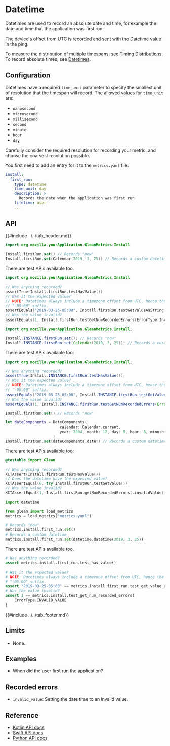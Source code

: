 # Datetime

Datetimes are used to record an absolute date and time, for example the date and time that the application was first run.

The device's offset from UTC is recorded and sent with the Datetime value in the ping.

To measure the distribution of multiple timespans, see [Timing Distributions](timing_distribution.md). To record absolute times, see [Datetimes](datetime.md).

## Configuration

Datetimes have a required `time_unit` parameter to specify the smallest unit of resolution that the timespan will record. The allowed values for `time_unit` are:

   - `nanosecond`
   - `microsecond`
   - `millisecond`
   - `second`
   - `minute`
   - `hour`
   - `day`

Carefully consider the required resolution for recording your metric, and choose the coarsest resolution possible.

You first need to add an entry for it to the `metrics.yaml` file:

```YAML
install:
  first_run:
    type: datetime
    time_unit: day
    description: >
      Records the date when the application was first run
    lifetime: user
    ...
```

## API

{{#include ../../tab_header.md}}

<div data-lang="Kotlin" class="tab">

```Kotlin
import org.mozilla.yourApplication.GleanMetrics.Install

Install.firstRun.set() // Records "now"
Install.firstRun.set(Calendar(2019, 3, 25)) // Records a custom datetime
```

There are test APIs available too.

```Kotlin
import org.mozilla.yourApplication.GleanMetrics.Install

// Was anything recorded?
assertTrue(Install.firstRun.testHasValue())
// Was it the expected value?
// NOTE: Datetimes always include a timezone offset from UTC, hence the
// "-05:00" suffix.
assertEquals("2019-03-25-05:00", Install.firstRun.testGetValueAsString())
// Was the value invalid?
assertEquals(1, Install.firstRun.testGetNumRecordedErrors(ErrorType.InvalidValue))
```

</div>

<div data-lang="Java" class="tab">

```Java
import org.mozilla.yourApplication.GleanMetrics.Install;

Install.INSTANCE.firstRun.set(); // Records "now"
Install.INSTANCE.firstRun.set(Calendar(2019, 3, 25)); // Records a custom datetime
```

There are test APIs available too:

```Java
import org.mozilla.yourApplication.GleanMetrics.Install;

// Was anything recorded?
assertTrue(Install.INSTANCE.firstRun.testHasValue());
// Was it the expected value?
// NOTE: Datetimes always include a timezone offset from UTC, hence the
// "-05:00" suffix.
assertEquals("2019-03-25-05:00", Install.INSTANCE.firstRun.testGetValueAsString());
// Was the value invalid?
assertEquals(1, Install.INSTANCE.firstRun.testGetNumRecordedErrors(ErrorType.InvalidValue));
```

</div>

<div data-lang="Swift" class="tab">

```Swift
Install.firstRun.set() // Records "now"

let dateComponents = DateComponents(
                        calendar: Calendar.current,
                        year: 2004, month: 12, day: 9, hour: 8, minute: 3, second: 29
                     )
Install.firstRun.set(dateComponents.date!) // Records a custom datetime
```

There are test APIs available too:

```Swift
@testable import Glean

// Was anything recorded?
XCTAssert(Install.firstRun.testHasValue())
// Does the datetime have the expected value?
XCTAssertEqual(6, try Install.firstRun.testGetValue())
// Was the value invalid?
XCTAssertEqual(1, Install.firstRun.getNumRecordedErrors(.invalidValue))
```

</div>

<div data-lang="Python" class="tab">

```Python
import datetime

from glean import load_metrics
metrics = load_metrics("metrics.yaml")

# Records "now"
metrics.install.first_run.set()
# Records a custom datetime
metrics.install.first_run.set(datetime.datetime(2019, 3, 25))
```

There are test APIs available too.

```Python
# Was anything recorded?
assert metrics.install.first_run.test_has_value()

# Was it the expected value?
# NOTE: Datetimes always include a timezone offset from UTC, hence the
# "-05:00" suffix.
assert "2019-03-25-05:00" == metrics.install.first_run.test_get_value_as_str()
# Was the value invalid?
assert 1 == metrics.install.test_get_num_recorded_errors(
    ErrorType.INVALID_VALUE
)
```

</div>

{{#include ../../tab_footer.md}}

## Limits

* None.

## Examples

* When did the user first run the application?

## Recorded errors

* `invalid_value`: Setting the date time to an invalid value.

## Reference

* [Kotlin API docs](../../../javadoc/glean/mozilla.telemetry.glean.private/-datetime-metric-type/index.html)
* [Swift API docs](../../../swift/Classes/DatetimeMetricType.html)
* [Python API docs](../../../python/glean/metrics/datetime.html)
